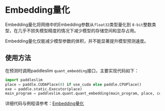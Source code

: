 # Embedding量化

Embedding量化将网络中的Embedding参数从`float32`类型量化到 `8-bit`整数类型，在几乎不损失模型精度的情况下减少模型的存储空间和显存占用。

Embedding量化仅能减少模型参数的体积，并不能显著提升模型预测速度。
## 使用方法

在预测时调用paddleslim `quant_embedding`接口，主要实现代码如下：

```python
import paddleslim
place = paddle.CUDAPlace(0) if use_cuda else paddle.CPUPlace()
exe = paddle.static.Executor(place)
main_program = paddleslim.quant.quant_embedding(main_program, place, config)
```

详细代码与例程请参考：[Embedding量化](https://github.com/PaddlePaddle/PaddleSlim/tree/develop/demo/quant/quant_embedding)
